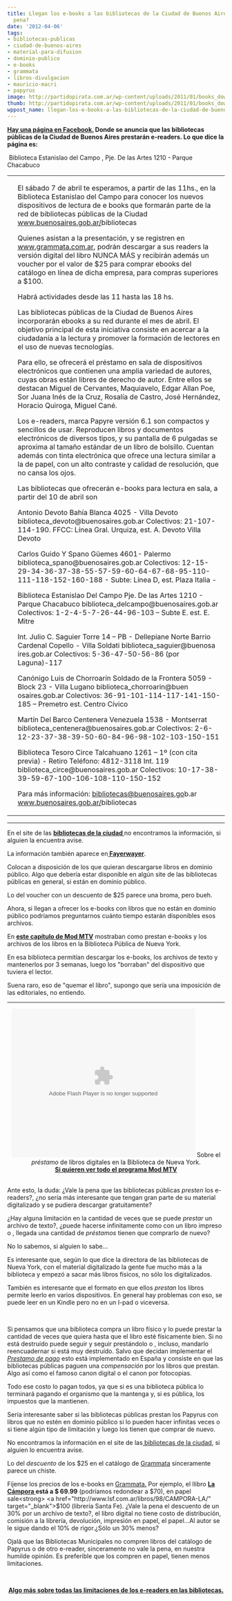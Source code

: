 ```yaml
---
title: Llegan los e-books a las bibliotecas de la Ciudad de Buenos Aires-¿Vale la
  pena?
date: '2012-04-06'
tags:
- bibliotecas-publicas
- ciudad-de-buenos-aires
- material-para-difusion
- dominio-publico
- e-books
- grammata
- libros-divulgacion
- mauricio-macri
- papyrus
image: http://partidopirata.com.ar/wp-content/uploads/2011/01/books_download.jpg
thumb: http://partidopirata.com.ar/wp-content/uploads/2011/01/books_download-115x100.jpg
wppost_name: llegan-los-e-books-a-las-bibliotecas-de-la-ciudad-de-buenos-aires-vale-la-pena
---
```


<strong><a href="https://www.facebook.com/events/333163926746183/" target="_blank">Hay una página en Facebook.</a> Donde se anuncia que las bibliotecas públicas de la Ciudad de Buenos Aires prestarán e-readers. Lo que dice la página es:
</strong>
<div id="uqngja_5"> Biblioteca<wbr> Estanislao<wbr> del Campo , Pje. De las Artes 1210 - Parque Chacabuco</wbr></wbr></div>
<table cellspacing="0" cellpadding="0">
<tbody>
<tr>
<td></td>
<td>
<div id="id_4f7f5e089666b4291977201">

El sábado 7 de abril te esperamos, a partir de las 11hs., en la Biblioteca Estanislao del Campo para conocer los nuevos dispositivos de lectura de e books que formarán parte de la red de bibliotecas públicas de la Ciudad <a href="http://www.buenosaires.gob.ar/bibliotecas" rel="nofollow nofollow" target="_blank">www.buenosaires.gob.ar/<wbr>bibliotecas</wbr></a>

Quienes asistan a la presentación, y se registren en <a href="http://www.grammata.com.ar/" rel="nofollow nofollow" target="_blank">www.grammata.com.ar</a>, podrán descargar a sus readers la versión digital del libro NUNCA MÁS y recibirán además un voucher por el valor de $25 para comprar ebooks del catálogo en línea de dicha empresa, para compras superiores a $100.

Habrá actividades desde las 11 hasta las 18 hs.

Las bibliotecas públicas de la Ciudad de Buenos Aires incorporarán ebooks a su red durante el mes de abril. El objetivo principal de esta iniciativa consiste en acercar a la ciudadanía a la lectura y promover la formación de lectores en el uso de nuevas tecnologías.

Para ello, se ofrecerá el préstamo en sala de dispositivos electrónicos que contienen una amplia variedad de autores, cuyas obras están libres de derecho de autor. Entre ellos se destacan Miguel de Cervantes, Maquiavelo, Edgar Allan Poe, Sor Juana Inés de la Cruz, Rosalía de Castro, José Hernández, Horacio Quiroga, Miguel Cané.

Los e-readers, marca Papyre versión 6.1 son compactos y sencillos de usar. Reproducen libros y documentos electrónicos de diversos tipos, y su pantalla de 6 pulgadas se aproxima al tamaño estándar de un libro de bolsillo. Cuentan además con tinta electrónica que ofrece una lectura similar a la de papel, con un alto contraste y calidad de resolución, que no cansa los ojos.

Las bibliotecas que ofrecerán e-books para lectura en sala, a partir del 10 de abril son

Antonio Devoto
Bahía Blanca 4025 - Villa Devoto
biblioteca_devoto@buenosai<wbr>res.gob.ar
Colectivos: 21-107-114-190. FFCC: Línea Gral. Urquiza, est. A. Devoto Villa Devoto</wbr>

Carlos Guido Y Spano
Güemes 4601- Palermo
biblioteca_spano@buenosair<wbr>es.gob.ar
Colectivos: 12-15-29-34-36-37-38-55-57<wbr>-59-60-64-67-68-95-110-111<wbr>-118-152-160-188 - Subte: Línea D, est. Plaza Italia -</wbr></wbr></wbr>

Biblioteca Estanislao Del Campo
Pje. De las Artes 1210 - Parque Chacabuco
biblioteca_delcampo@buenos<wbr>aires.gob.ar
Colectivos: 1-2-4-5-7-26-44-96-103 – Subte E. est. E. Mitre</wbr>

Int. Julio C. Saguier
Torre 14 – PB - Dellepiane Norte Barrio Cardenal Copello - Villa Soldati
biblioteca_saguier@buenosa<wbr>ires.gob.ar
Colectivos: 5-36-47-50-56-86 (por Laguna)-117</wbr>

Canónigo Luis de Chorroarín
Soldado de la Frontera 5059 - Block 23 - Villa Lugano
biblioteca_chorroarin@buen<wbr>osaires.gob.ar
Colectivos: 36-91-101-114-117-141-150-<wbr>185 – Premetro est. Centro Cívico</wbr></wbr>

Martín Del Barco Centenera
Venezuela 1538 - Montserrat
biblioteca_centenera@bueno<wbr>saires.gob.ar
Colectivos: 2-6-12-23-37-38-39-50-60-8<wbr>4-96-98-102-103-150-151</wbr></wbr>

Biblioteca Tesoro Circe
Talcahuano 1261 – 1º (con cita previa) - Retiro
Teléfono: 4812-3118 Int. 119
biblioteca_circe@buenosair<wbr>es.gob.ar
Colectivos: 10-17-38-39-59-67-100-106-<wbr>108-110-150-152</wbr></wbr>

Para más información: bibliotecas@buenosaires.go<wbr>b.ar
<a href="http://www.buenosaires.gob.ar/bibliotecas" rel="nofollow nofollow" target="_blank">www.buenosaires.gob.ar/<wbr>bibliotecas</wbr></a></wbr>

</div></td>
</tr>
</tbody>
</table>

<hr />

En el site de las <strong><a href="http://buenosaires.gov.ar/areas/cultura/dg_libro/index.php?menu_id=16707" target="_blank">bibliotecas de la ciudad </a></strong>no encontramos la información, si alguien la encuentra avise.

La información también aparece en<strong><a href="http://www.fayerwayer.com/2012/04/argentina-se-podran-leer-gratis-libros-electronicos-en-bibliotecas-publicas-de-buenos-aires/" target="_blank"> Fayerwayer</a></strong>.

Colocan a disposición de los que quieran descargarse libros en dominio público. Algo que debería estar disponible en algún site de las bibliotecas públicas en general, si están en dominio público.

Lo del voucher con un descuento de $25 parece una broma, pero bueh.

Ahora, si llegan a ofrecer los e-books con libros que no están en dominio público podríamos preguntarnos cuánto tiempo estarán disponibles esos archivos.

En <a href="http://partidopirata.com.ar/1349/mod-mtv-11-libros"><strong>este capítulo de Mod MTV</strong></a> mostraban como prestan e-books y los archivos de los libros en la Biblioteca Pública de Nueva York.

En esa biblioteca permitían descargar los e-books, los archivos de texto y mantenerlos por 3 semanas, luego los "borraban" del dispositivo que tuviera el lector.

Suena raro, eso de "quemar el libro", supongo que sería una imposición de las editoriales, no entiendo.

<hr />

<center>
<object width="425" height="344" classid="clsid:d27cdb6e-ae6d-11cf-96b8-444553540000" codebase="http://download.macromedia.com/pub/shockwave/cabs/flash/swflash.cab#version=6,0,40,0"><param name="src" value="http://swf.tubechop.com/tubechop.swf?vurl=DleWTbLil4Q&amp;start=255&amp;end=373&amp;cid=322496" /><param name="allowfullscreen" value="true" /><embed width="425" height="344" type="application/x-shockwave-flash" src="http://swf.tubechop.com/tubechop.swf?vurl=DleWTbLil4Q&amp;start=255&amp;end=373&amp;cid=322496" allowfullscreen="true" /></object>
Sobre el <em>préstamo</em> de libros digitales en la Biblioteca de Nueva York.</center><center><a href="http://partidopirata.com.ar/1349/mod-mtv-11-libros"><strong> Si quieren ver todo el programa Mod MTV</strong></a></center>&nbsp;

Ante esto, la duda: ¿Vale la pena que las bibliotecas públicas <em>presten</em> los e-readers?, ¿no sería más interesante que tengan gran parte de su material digitalizado y se pudiera descargar gratuitamente?

¿Hay alguna limitación en la cantidad de veces que se puede <em>prestar </em>un archivo de texto?, ¿puede hacerse infinitamente como con un libro impreso o , llegada una cantidad de <em>préstamos </em>tienen que comprarlo de nuevo?

No lo sabemos, si alguien lo sabe...

Es interesante que, según lo que dice la directora de las bibliotecas de Nueva York, con el material digitalizado la gente fue mucho más a la biblioteca y empezó a sacar más libros físicos, no sólo los digitalizados.

También es interesante que el formato en que ellos <em>prestan </em>los libros permite leerlo en varios dispositivos. En general hay problemas con eso, se puede leer en un Kindle pero no en un I-pad o viceversa.

&nbsp;

Si pensamos que una biblioteca compra un libro físico y lo puede prestar la cantidad de veces que quiera hasta que el libro esté físicamente bien. Si no está destruído puede seguir y seguir prestándolo o , incluso, mandarlo reencuadernar si está muy destruído.
Salvo que decidan implementar el <em><a href="http://noalprestamodepago.org/" target="_blank">Prestamo de pago</a></em> esto está implementado en España y consiste en que las bibliotecas públicas paguen una <em>compensación</em> por los libros que prestan. Algo así como el famoso canon digital o el canon por fotocopias.

Todo ese costo lo pagan todos, ya que si es una biblioteca pública lo terminará pagando el organismo que la mantenga y, si es pública, los impuestos que la mantienen.

Sería interesante saber si las bibliotecas públicas prestan los Papyrus con libros que no estén en dominio público si lo pueden hacer infinitas veces o si tiene algún tipo de limitación y luego los tienen que comprar de nuevo.

No encontramos la información en el site de las<a href="http://buenosaires.gov.ar/areas/cultura/dg_libro/index.php?menu_id=16707" target="_blank"> bibliotecas de la ciudad</a>, si alguien lo encuentra avise.

Lo del <em>descuento</em> de los $25 en el catálogo de <a href="http://www.grammata.com.ar/" target="_blank">Grammata</a> sinceramente parece un chiste.

Fíjense los precios de los e-books en <a href="http://www.grammata.com.ar/" target="_blank">Grammata.</a>
Por ejemplo, el llibro <strong><a href="http://www.grammata.com.ar/author/25712/laura-di-marco" target="_blank">La Cámpora </a> está a $ 69.99</strong> (podríamos redondear a $70), en papel sale<strong> <a href="http://www.lsf.com.ar/libros/98/CAMPORA-LA/" target="_blank">$100</a> (librería Santa Fe)</strong>.
¿Vale la pena el descuento de un 30% por un archivo de texto?, el libro digital no tiene costo de distribución, comisión a la librería, devolución, impresión en papel, el papel...Al autor se le sigue dando el 10% de rigor.¿Sólo un 30% menos?

Ojalá que las Bibliotecas Municipales no compren libros del catálogo de Papyrus o de otro e-reader, sinceramente no vale la pena, en nuestra humilde opinión. Es preferible que los compren en papel, tienen menos limitaciones.

&nbsp;
<p style="text-align: center;"><strong><a href="http://partidopirata.com.ar/3798/e-libros-en-la-academia-una-historia-de-las-limitaciones-y-posibilidades">Algo más sobre todas las limitaciones de los e-readers en las bibliotecas.</a></strong></p>
